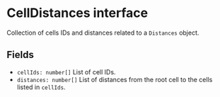 # CellDistances interface

Collection of cells IDs and distances related to a `Distances` object.

## Fields

- `cellIds: number[]` List of cell IDs.
- `distances: number[]` List of distances from the root cell to the cells listed in `cellIds`.

